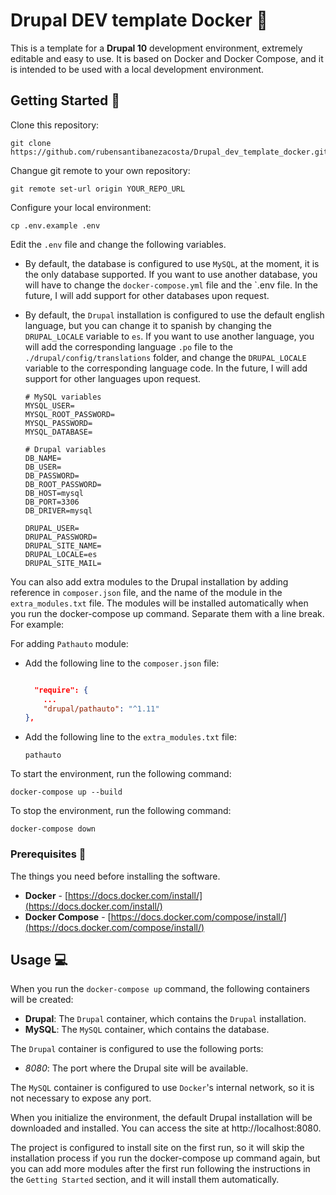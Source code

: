 # Drupal DEV template Docker :whale:


This is a template for a **Drupal 10** development environment, extremely editable and easy to use. It is based on Docker and Docker Compose, and it is intended to be used with a local development environment.

## Getting Started :rocket:

Clone this repository:
    


    git clone https://github.com/rubensantibanezacosta/Drupal_dev_template_docker.git

  

Changue git remote to your own repository:
    
  

    git remote set-url origin YOUR_REPO_URL


Configure your local environment:
    
 
    cp .env.example .env
   

Edit the `.env` file and change the following variables. 

- By default, the database is configured to use `MySQL`, at the moment, it is the only database supported. If you want to use another database, you will have to change the `docker-compose.yml` file and the `.env file. In the future, I will add support for other databases upon request.

- By default, the `Drupal` installation is configured to use the default english language, but you can change it to spanish by changing the `DRUPAL_LOCALE` variable to `es`. If you want to use another language, you will add the corresponding language `.po` file to the `./drupal/config/translations` folder, and change the `DRUPAL_LOCALE` variable to the corresponding language code. In the future, I will add support for other languages upon request.

    ```
    # MySQL variables
    MYSQL_USER=
    MYSQL_ROOT_PASSWORD=
    MYSQL_PASSWORD=
    MYSQL_DATABASE=

    # Drupal variables
    DB_NAME=
    DB_USER=
    DB_PASSWORD=
    DB_ROOT_PASSWORD=
    DB_HOST=mysql
    DB_PORT=3306
    DB_DRIVER=mysql

    DRUPAL_USER=
    DRUPAL_PASSWORD=
    DRUPAL_SITE_NAME=
    DRUPAL_LOCALE=es
    DRUPAL_SITE_MAIL=

    ```

You can also add extra modules to the Drupal installation by adding reference in `composer.json`  file, and the name of the module in the `extra_modules.txt` file. The modules will be installed automatically when you run the docker-compose up command. Separate them with a line break. For example:

For adding `Pathauto` module:

- Add the following line to the `composer.json` file:
    

    
    ```json

      "require": {
        ...
        "drupal/pathauto": "^1.11"
    },

    ```
- Add the following line to the `extra_modules.txt` file:
    
    ```
    pathauto
    ```

To start the environment, run the following command:
    

    docker-compose up --build
  

To stop the environment, run the following command:
    
  

    docker-compose down

   


### Prerequisites :page_with_curl:

The things you need before installing the software.

* **Docker** - [https://docs.docker.com/install/](https://docs.docker.com/install/)
* **Docker Compose** - [https://docs.docker.com/compose/install/](https://docs.docker.com/compose/install/)


## Usage :computer:

When you run the `docker-compose up` command, the following containers will be created:

* **Drupal**: The `Drupal` container, which contains the `Drupal` installation.
* **MySQL**: The `MySQL` container, which contains the database.

The `Drupal` container is configured to use the following ports:

* _8080_: The port where the Drupal site will be available.

The `MySQL` container is configured to use `Docker`'s internal network, so it is not necessary to expose any port.

When you initialize the environment, the default Drupal installation will be downloaded and installed. You can access the site at http://localhost:8080. 


The project is configured to install site on the first run, so it will skip the installation process if you run the docker-compose up command again, but you can add more modules after the first run following the instructions in the `Getting Started` section, and it will install them automatically.



